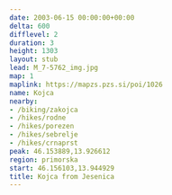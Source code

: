 ```yaml
---
date: 2003-06-15 00:00:00+00:00
delta: 600
difflevel: 2
duration: 3
height: 1303
layout: stub
lead: M_7-5762_img.jpg
map: 1
maplink: https://mapzs.pzs.si/poi/1026
name: Kojca
nearby:
- /biking/zakojca
- /hikes/rodne
- /hikes/porezen
- /hikes/sebrelje
- /hikes/crnaprst
peak: 46.153889,13.926612
region: primorska
start: 46.156103,13.944929
title: Kojca from Jesenica
---
```


